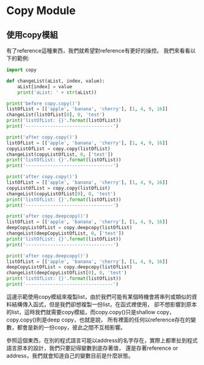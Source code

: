 # Copy Module
## 使用copy模組
有了reference這種東西，我們就希望對reference有更好的操控。
我們來看看以下的範例:
```python
import copy

def changeList(aList, index, value):
    aList[index] = value
    print('aList: ' + str(aList))

print('before copy.copy()')
listOfList = [['apple', 'banana', 'cherry'], [1, 4, 9, 16]]
changeList(listOfList[0], 0, 'test')
print('listOfList: {}'.format(listOfList))
print('--------------------------------')

print('after copy.copy()')
listOfList = [['apple', 'banana', 'cherry'], [1, 4, 9, 16]]
copyListOfList = copy.copy(listOfList)
changeList(copyListOfList, 0, ['test'])
print('listOfList: {}'.format(listOfList))
print('--------------------------------')

print('after copy.copy()')
listOfList = [['apple', 'banana', 'cherry'], [1, 4, 9, 16]]
copyListOfList = copy.copy(listOfList)
changeList(copyListOfList[0], 0, 'test')
print('listOfList: {}'.format(listOfList))
print('--------------------------------')

print('after copy.deepcopy()')
listOfList = [['apple', 'banana', 'cherry'], [1, 4, 9, 16]]
deepCopyListOfList = copy.deepcopy(listOfList)
changeList(deepCopyListOfList, 0, ['test'])
print('listOfList: {}'.format(listOfList))
print('--------------------------------')

print('after copy.deepcopy()')
listOfList = [['apple', 'banana', 'cherry'], [1, 4, 9, 16]]
deepCopyListOfList = copy.deepcopy(listOfList)
changeList(deepCopyListOfList[0], 0, 'test')
print('listOfList: {}'.format(listOfList))
print('--------------------------------')
```

這邊示範使用copy模組來複製list，由於我們可能有某個時機會將串列或類似的資料結構傳入函式，但是我們卻想複製一份list，在函式裡使用，
卻不想影響到原本的list，這時我們就需要copy模組，而copy.copy()只是shallow copy，copy.copy()則是deep copy，也就是說，
所有裡面的任何以reference存在的變數，都會是新的一份copy，彼此之間不互相影響。

參照這個東西，在別的程式語言可能以address的名字存在，實際上都牽扯到程式語言原本的設計，我們只要記得變數到底存著值，
還是存著reference or address，我們就會知道自己的變數目前是什麼狀態。